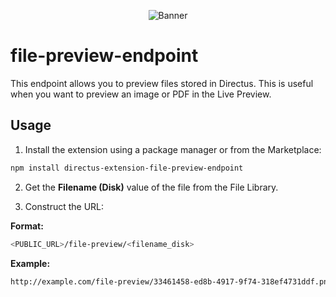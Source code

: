 <p align="center"><img alt="Banner" src="https://raw.githubusercontent.com/nerkarso/directus-extensions/master/.github/banner.png"></p>

# file-preview-endpoint

This endpoint allows you to preview files stored in Directus.
This is useful when you want to preview an image or PDF in the Live Preview.

## Usage

1. Install the extension using a package manager or from the Marketplace:

```sh
npm install directus-extension-file-preview-endpoint
```

2. Get the **Filename (Disk)** value of the file from the File Library.

3. Construct the URL:

**Format:**

```sh
<PUBLIC_URL>/file-preview/<filename_disk>
```

**Example:**

```sh
http://example.com/file-preview/33461458-ed8b-4917-9f74-318ef4731ddf.png
```
